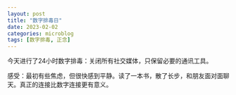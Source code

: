 ```yaml
---
layout: post
title: "数字排毒日"
date: 2023-02-02
categories: microblog
tags: [数字排毒, 正念]
---
```


今天进行了24小时数字排毒：关闭所有社交媒体，只保留必要的通讯工具。

感受：最初有些焦虑，但很快感到平静。读了一本书，散了长步，和朋友面对面聊天。真正的连接比数字连接更有意义。
